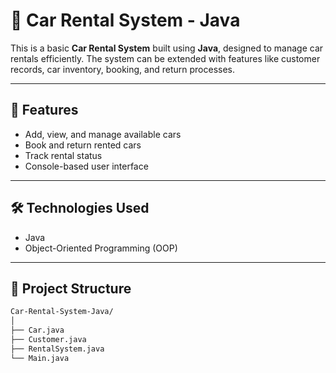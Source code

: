 # 🚗 Car Rental System - Java

This is a basic **Car Rental System** built using **Java**, designed to manage car rentals efficiently. The system can be extended with features like customer records, car inventory, booking, and return processes.

---

## 📌 Features

- Add, view, and manage available cars
- Book and return rented cars
- Track rental status
- Console-based user interface

---

## 🛠 Technologies Used

- Java
- Object-Oriented Programming (OOP)

---

## 📁 Project Structure

```bash
Car-Rental-System-Java/
│
├── Car.java
├── Customer.java
├── RentalSystem.java
└── Main.java
